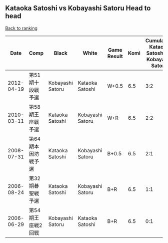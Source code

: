 ## Kataoka Satoshi vs Kobayashi Satoru Head to head

[Back to ranking](../../index.md)




| **Date** | **Comp** | **Black** | **White** | **Game Result** | **Komi** | **Cumulative Kataoka Satoshi Vs Kobayashi Satoru** | **Kataoka Satoshi Streak** | **Kobayashi Satoru Streak** | 
| --- | --- | --- | --- | --- | --- | --- | --- | --- |
| 2012-04-19 | 第51期十段戦予選 | Kobayashi Satoru | Kataoka Satoshi | W+0.5 | 6.5 | 3:2 | 1 | 0 | 
| 2010-03-11 | 第58期王座戦予選 | Kataoka Satoshi | Kobayashi Satoru | W+R | 6.5 | 2:2 | 0 | 1 | 
| 2008-07-31 | 第64期本因坊戦予選 | Kataoka Satoshi | Kobayashi Satoru | B+0.5 | 6.5 | 2:1 | 2 | 0 | 
| 2006-08-24 | 第32期碁聖戦予選 | Kataoka Satoshi | Kobayashi Satoru | B+R | 6.5 | 1:1 | 1 | 0 | 
| 2006-06-29 | 第54期王座戦2回戦 | Kobayashi Satoru | Kataoka Satoshi | B+R | 6.5 | 0:1 | 0 | 1 |




